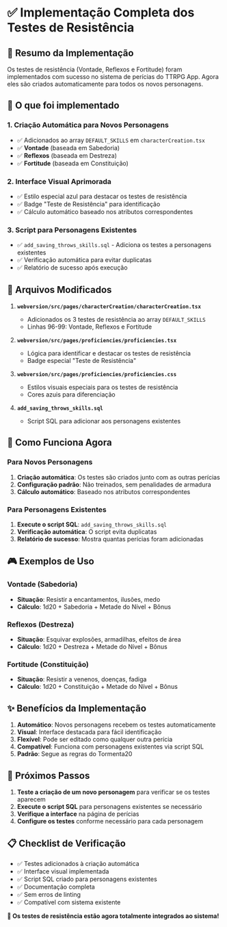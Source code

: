 # ✅ Implementação Completa dos Testes de Resistência

## 🎯 Resumo da Implementação

Os testes de resistência (Vontade, Reflexos e Fortitude) foram implementados com sucesso no sistema de perícias do TTRPG App. Agora eles são criados automaticamente para todos os novos personagens.

## 🔧 O que foi implementado

### 1. **Criação Automática para Novos Personagens**
- ✅ Adicionados ao array `DEFAULT_SKILLS` em `characterCreation.tsx`
- ✅ **Vontade** (baseada em Sabedoria)
- ✅ **Reflexos** (baseada em Destreza)  
- ✅ **Fortitude** (baseada em Constituição)

### 2. **Interface Visual Aprimorada**
- ✅ Estilo especial azul para destacar os testes de resistência
- ✅ Badge "Teste de Resistência" para identificação
- ✅ Cálculo automático baseado nos atributos correspondentes

### 3. **Script para Personagens Existentes**
- ✅ `add_saving_throws_skills.sql` - Adiciona os testes a personagens existentes
- ✅ Verificação automática para evitar duplicatas
- ✅ Relatório de sucesso após execução

## 📁 Arquivos Modificados

1. **`webversion/src/pages/characterCreation/characterCreation.tsx`**
   - Adicionados os 3 testes de resistência ao array `DEFAULT_SKILLS`
   - Linhas 96-99: Vontade, Reflexos e Fortitude

2. **`webversion/src/pages/proficiencies/proficiencies.tsx`**
   - Lógica para identificar e destacar os testes de resistência
   - Badge especial "Teste de Resistência"

3. **`webversion/src/pages/proficiencies/proficiencies.css`**
   - Estilos visuais especiais para os testes de resistência
   - Cores azuis para diferenciação

4. **`add_saving_throws_skills.sql`**
   - Script SQL para adicionar aos personagens existentes

## 🚀 Como Funciona Agora

### Para Novos Personagens
1. **Criação automática**: Os testes são criados junto com as outras perícias
2. **Configuração padrão**: Não treinados, sem penalidades de armadura
3. **Cálculo automático**: Baseado nos atributos correspondentes

### Para Personagens Existentes
1. **Execute o script SQL**: `add_saving_throws_skills.sql`
2. **Verificação automática**: O script evita duplicatas
3. **Relatório de sucesso**: Mostra quantas perícias foram adicionadas

## 🎮 Exemplos de Uso

### Vontade (Sabedoria)
- **Situação**: Resistir a encantamentos, ilusões, medo
- **Cálculo**: 1d20 + Sabedoria + Metade do Nível + Bônus

### Reflexos (Destreza)  
- **Situação**: Esquivar explosões, armadilhas, efeitos de área
- **Cálculo**: 1d20 + Destreza + Metade do Nível + Bônus

### Fortitude (Constituição)
- **Situação**: Resistir a venenos, doenças, fadiga
- **Cálculo**: 1d20 + Constituição + Metade do Nível + Bônus

## ✨ Benefícios da Implementação

1. **Automático**: Novos personagens recebem os testes automaticamente
2. **Visual**: Interface destacada para fácil identificação
3. **Flexível**: Pode ser editado como qualquer outra perícia
4. **Compatível**: Funciona com personagens existentes via script SQL
5. **Padrão**: Segue as regras do Tormenta20

## 🔄 Próximos Passos

1. **Teste a criação de um novo personagem** para verificar se os testes aparecem
2. **Execute o script SQL** para personagens existentes se necessário
3. **Verifique a interface** na página de perícias
4. **Configure os testes** conforme necessário para cada personagem

## 📋 Checklist de Verificação

- ✅ Testes adicionados à criação automática
- ✅ Interface visual implementada
- ✅ Script SQL criado para personagens existentes
- ✅ Documentação completa
- ✅ Sem erros de linting
- ✅ Compatível com sistema existente

**🎉 Os testes de resistência estão agora totalmente integrados ao sistema!**
